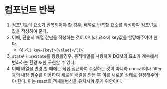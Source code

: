 # 컴포넌트 반복

1. 컴포넌트의 요소가 반복되어야 할 경우, 배열로 반복할 요소를 작성하여 컴포넌트 값을 작성하여 준다.
2. 이때, 단순히 배열 값만을 작성하는 것이 아니라 요소에 key값을 할당해주어야 한다.
    - 예 `<li key={key}>{value}</li>`
3. `state`나 `useState`를 응용할경우, 동적배열를 사용하여 DOM의 요소가 계속해서 변화하는 환경 또한 구현할 수 있다.
4. 이때 배열을 변경 할 때에는 직접 접근하여 수정하는 것이 아니라 concat이나 filter등의 내장 함수를 이용하여 새로운 배열을 만든 후 이를 새로운 상태로 설정해주어야 한다. 이는 react의 객체불변성을 유지시켜 주기 위함이다.
